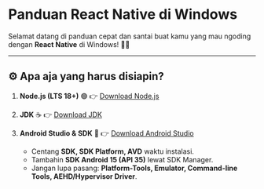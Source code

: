#  Panduan React Native di Windows

Selamat datang di panduan cepat dan santai buat kamu yang mau ngoding dengan **React Native** di Windows! 🚀✨

---

## ⚙️ Apa aja yang harus disiapin?

1. **Node.js (LTS 18+)** 🟢
   👉 [Download Node.js](https://nodejs.org/en/download)

2. **JDK** ☕
   👉 [Download JDK](https://www.oracle.com/java/technologies/javase/jdk17-archive-downloads.html)


3. **Android Studio & SDK** 📱
   👉 [Download Android Studio](https://developer.android.com/studio)

   * Centang **SDK, SDK Platform, AVD** waktu instalasi.
   * Tambahin **SDK Android 15 (API 35)** lewat SDK Manager.
   * Jangan lupa pasang: **Platform-Tools, Emulator, Command-line Tools, AEHD/Hypervisor Driver**.

